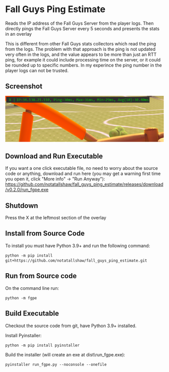 # Fall Guys Ping Estimate

Reads the IP address of the Fall Guys Server from the player logs. Then directly pings the Fall Guys Server every 5 seconds and presents the stats in an overlay

This is different from other Fall Guys stats collectors which read the ping from the logs. The problem with that approach is the ping is not updated very often in the logs, and the value appears to be more than just an RTT ping, for example it could include processing time on the server, or it could be rounded up to specific numbers. In my experince the ping number in the player logs can not be trusted.

## Screenshot

![Fall Guys Ping Estimate](fall_guys_ping_estimator.png "Fall Guys Ping Estimate")

## Download and Run Executable

If you want a one click executable file, no need to worry about the source code or anything, download and run here (you may get a warning first time you open it, click "More info" -> "Run Anyway"): https://github.com/notatallshaw/fall_guys_ping_estimate/releases/download/v0.2.0/run_fgpe.exe

## Shutdown

Press the X at the leftmost section of the overlay

## Install from Source Code

To install you must have Python 3.9+ and run the following command:

```
python -m pip install git+https://github.com/notatallshaw/fall_guys_ping_estimate.git
```

## Run from Source code

On the command line run:

```
python -m fgpe
```

## Build Executable

Checkout the source code from git, have Python 3.9+ installed.

Install Pyinstaller:

```
python -m pip install pyinstaller
```

Build the installer (will create an exe at dist\run_fgpe.exe):

```
pyinstaller run_fgpe.py --noconsole --onefile
```
